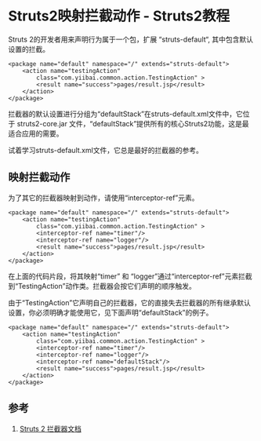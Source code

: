 # Struts2映射拦截动作 - Struts2教程

Struts 2的开发者用来声明行为属于一个包，扩展 “struts-default“, 其中包含默认设置的拦截。

```
<package name="default" namespace="/" extends="struts-default">
    <action name="testingAction" 
        class="com.yiibai.common.action.TestingAction" >
        <result name="success">pages/result.jsp</result>
    </action>
</package> 
```

拦截器的默认设置进行分组为“defaultStack”在struts-default.xml文件中，它位于 struts2-core.jar 文件，“defaultStack”提供所有的核心Struts2功能，这是最适合应用的需要。

试着学习struts-default.xml文件，它总是最好的拦截器的参考。

## 映射拦截动作

为了其它的拦截器映射到动作，请使用“interceptor-ref”元素。

```
<package name="default" namespace="/" extends="struts-default">
    <action name="testingAction" 
        class="com.yiibai.common.action.TestingAction" >
        <interceptor-ref name="timer"/>
        <interceptor-ref name="logger"/>
        <result name="success">pages/result.jsp</result>
    </action>
</package>
```

在上面的代码片段，将其映射“timer” 和 “logger”通过“interceptor-ref”元素拦截到“TestingAction”动作类。拦截器会按它们声明的顺序触发。

由于“TestingAction”它声明自己的拦截器，它的直接失去拦截器的所有继承默认设置，你必须明确才能使用它，见下面声明“defaultStack”的例子。

```
<package name="default" namespace="/" extends="struts-default">
    <action name="testingAction" 
        class="com.yiibai.common.action.TestingAction" >
        <interceptor-ref name="timer"/>
        <interceptor-ref name="logger"/>
        <interceptor-ref name="defaultStack"/>
        <result name="success">pages/result.jsp</result>
    </action>
</package>
```

## 参考

1.  [Struts 2 拦截器文档](http://struts.apache.org/docs/interceptors.htmll)

